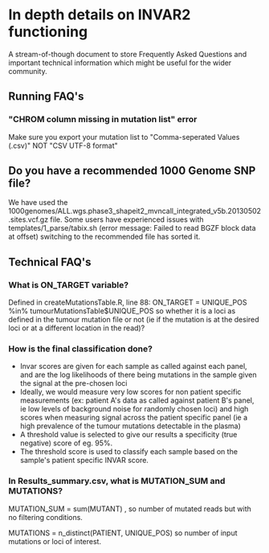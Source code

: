 # In depth details on INVAR2 functioning

A stream-of-though document to store Frequently Asked Questions and important technical information which might be useful for the wider community.

## Running FAQ's

###  "CHROM column missing in mutation list" error

Make sure you export your mutation list to "Comma-seperated Values (.csv)" NOT "CSV UTF-8 format"

## Do you have a recommended 1000 Genome SNP file?
We have used the 1000genomes/ALL.wgs.phase3_shapeit2_mvncall_integrated_v5b.20130502.sites.vcf.gz file. Some users have experienced issues with templates/1_parse/tabix.sh (error message: Failed to read BGZF block data at offset) switching to the recommended file has sorted it. 


## Technical FAQ's

### What is ON_TARGET variable?

Defined in createMutationsTable.R, line 88: ON_TARGET = UNIQUE_POS %in% tumourMutationsTable$UNIQUE_POS
so whether it is a loci as defined in the tumour mutation file or not (ie if the mutation is at the desired loci or at a different location in the read)?

### How is the final classification done?

* Invar scores are given for each sample as called against each panel, and are the log likelihoods of there being mutations in the sample given the signal at the pre-chosen loci
* Ideally, we would measure very low scores for non patient specific measurements (ex: patient A's data as called against patient B's panel, ie low levels of background noise for randomly chosen loci) and high scores when measuring signal across the patient specific panel (ie a high prevalence of the tumour mutations detectable in the plasma)
* A threshold value is selected to give our results a specificity (true negative) score of eg. 95%. 
* The threshold score is used to classify each sample based on the sample's patient specific INVAR score. 

### In Results_summary.csv, what is MUTATION_SUM and MUTATIONS?
MUTATION_SUM = sum(MUTANT) , so number of mutated reads but with no filtering conditions.  

MUTATIONS = n_distinct(PATIENT, UNIQUE_POS) so number of input mutations or loci of interest.

